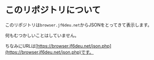 # このリポジトリについて

このリポジトリは`browser.jf6deu.net`からJSONをとってきて表示します。

何もむつかしいことはしていません。

ちなみにURLは[https://browser.jf6deu.net/json.php](https://browser.jf6deu.net/json.php)です。
